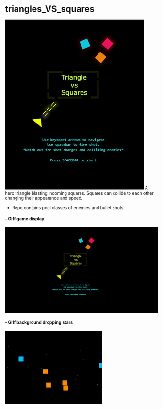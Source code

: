 # triangles_VS_squares
<img src="https://github.com/athangk/triangles_VS_squares/blob/main/game_snip_logo.JPG">
A hero triangle blasting incoming squares.
Squares can collide to each other changing their appearance and speed.

* Repo contains pool classes of enemies and bullet shots.


#### - Giff game display

<p float=left>
<img src="https://github.com/athangk/triangles_VS_squares/blob/main/full_game_hd.gif" width="640">
  </p>


#### - Giff background dropping stars 

<p float=left>
<img src="https://github.com/athangk/triangles_VS_squares/blob/main/background_dot_maker_giff.gif" width="320">
  </p>
